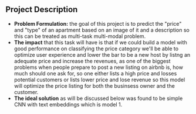 ## Project Description

*   **Problem Formulation:** the goal of this project is to predict the "price" and "type" of an apartment based on an image of it and a description so this can be treated as multi-task multi-modal problem.
*   **The impact** that this task will have is that if we could build a model with good performance on classifying the price category we'll be able to optimize user experience and lower the bar to be a new host by listng an adequate price and increase the revenues, as one of the biggest problems when people prepare to post a new listing on airbnb is, how much should one ask for, so one either lists a high price and losses potential customers or lists lower price and lose revenue so this model will optimize the price listing for both the businsess owner and the customer.
*   **The ideal solution** as will be discussed below was found to be simple CNN with text embeddings which is model 1.
